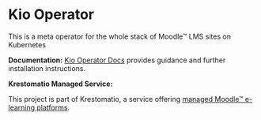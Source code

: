 # Kio Operator

This is a meta operator for the whole stack of Moodle™ LMS sites on Kubernetes

**Documentation:** [Kio Operator Docs](https://krestomatio.com/docs/kio-operator) provides guidance and further installation instructions.

**Krestomatio Managed Service:**

This project is part of Krestomatio, a service offering [managed Moodle™ e-learning platforms](https://krestomatio.com).

